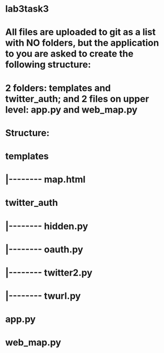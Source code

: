# lab3task3
# All files are uploaded to git as a list with NO folders, but the application to you are asked to create the following structure:
# 2 folders: templates and twitter_auth; and 2 files on upper level: app.py and web_map.py
# 
# Structure:
# 
# templates
# |-------- map.html
# twitter_auth 
# |-------- hidden.py            
# |-------- oauth.py
# |-------- twitter2.py
# |-------- twurl.py
# app.py
# web_map.py
